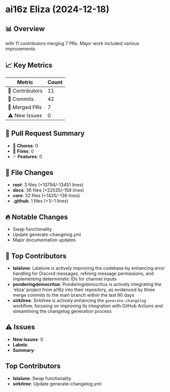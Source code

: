 # ai16z Eliza (2024-12-18)
    
## 📊 Overview
with 11 contributors merging 7 PRs. Major work included various improvements.

## 📈 Key Metrics
| Metric | Count |
|---------|--------|
| 👥 Contributors | 11 |
| 📝 Commits | 42 |
| 🔄 Merged PRs | 7 |
| ⚠️ New Issues | 0 |

## 🔄 Pull Request Summary
- 🧹 **Chores**: 0
- 🐛 **Fixes**: 0
- ✨ **Features**: 0

## 📁 File Changes
- **root**: 3 files (+10794/-13451 lines)
- **docs**: 36 files (+22535/-159 lines)
- **core**: 32 files (+1425/-136 lines)
- **.github**: 1 files (+1/-1 lines)

## 🔥 Notable Changes
- Swap functionality
- Update generate-changelog.yml
- Major documentation updates

## 👥 Top Contributors
- **lalalune**: Lalalune is actively improving the codebase by enhancing error handling for Discord messages, refining message permissions, and implementing deterministic IDs for channel inputs
- **ponderingdemocritus**: Ponderingdemocritus is actively integrating the 'eliza' project from ai16z into their repository, as evidenced by three merge commits to the main branch within the last 90 days
- **sirkitree**: Sirkitree is actively enhancing the `generate-changelog` workflow, focusing on improving its integration with GitHub Actions and streamlining the changelog generation process

## ⚠️ Issues
- **New Issues**: 0
- **Labels**: 
- **Summary**: 

## Top Contributors
- **lalalune**: Swap functionality
- **sirkitree**: Update generate-changelog.yml